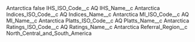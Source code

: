 <?xml version="1.0" encoding="UTF-8"?>
<CustomMetadata xmlns="http://soap.sforce.com/2006/04/metadata" xmlns:xsi="http://www.w3.org/2001/XMLSchema-instance" xmlns:xsd="http://www.w3.org/2001/XMLSchema">
    <label>Antarctica</label>
    <protected>false</protected>
    <values>
        <field>IHS_ISO_Code__c</field>
        <value xsi:type="xsd:string">AQ</value>
    </values>
    <values>
        <field>IHS_Name__c</field>
        <value xsi:type="xsd:string">Antarctica</value>
    </values>
    <values>
        <field>Indices_ISO_Code__c</field>
        <value xsi:type="xsd:string">AQ</value>
    </values>
    <values>
        <field>Indices_Name__c</field>
        <value xsi:type="xsd:string">Antarctica</value>
    </values>
    <values>
        <field>MI_ISO_Code__c</field>
        <value xsi:type="xsd:string">AQ</value>
    </values>
    <values>
        <field>MI_Name__c</field>
        <value xsi:type="xsd:string">Antarctica</value>
    </values>
    <values>
        <field>Platts_ISO_Code__c</field>
        <value xsi:type="xsd:string">AQ</value>
    </values>
    <values>
        <field>Platts_Name__c</field>
        <value xsi:type="xsd:string">Antarctica</value>
    </values>
    <values>
        <field>Ratings_ISO_Code__c</field>
        <value xsi:type="xsd:string">AQ</value>
    </values>
    <values>
        <field>Ratings_Name__c</field>
        <value xsi:type="xsd:string">Antarctica</value>
    </values>
    <values>
        <field>Referral_Region__c</field>
        <value xsi:type="xsd:string">North_Central_and_South_America</value>
    </values>
</CustomMetadata>

